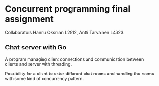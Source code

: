 # Concurrent programming final assignment

Collaborators Hannu Oksman L2912, Antti Tarvainen L4623.

## Chat server with Go

A program managing client connections and communication between clients and server with threading. 

Possibility for a client to enter different chat rooms and handling the rooms with some kind of concurrency pattern.
